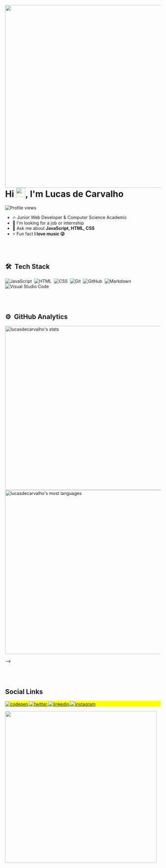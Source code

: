 <img align="right" height="590em" src="https://raw.githubusercontent.com/gist/lucasdecarvalho-dev/22b9d10772d307d222a4aab2b4d1f1e0/raw/e5c703ae295b86f90da6547cb3eb37f7daff9afd/github-card.svg"/>

<h1 align="left">Hi <img src="https://raw.githubusercontent.com/kaueMarques/kaueMarques/master/hi.gif" height="30px">, I'm Lucas de Carvalho</h1>
<p align="left"> <img src="https://komarev.com/ghpvc/?username=lucasdecarvalho-dev&color=blue" alt="Profile views" /> </p>

- 🔥 Junior Web Developer & Computer Science Academic
- 🔭 I'm looking for a job or internship
- 💬 Ask me about **JavaScript, HTML, CSS**
- ⚡ Fun fact **I love music 😜**

<br><br>

## 🛠 &nbsp;Tech Stack

![JavaScript](https://img.shields.io/badge/-JavaScript-05122A?style=flat&logo=javascript)&nbsp;
![HTML](https://img.shields.io/badge/-HTML-05122A?style=flat&logo=HTML5)&nbsp;
![CSS](https://img.shields.io/badge/-CSS-05122A?style=flat&logo=CSS3&logoColor=1572B6)&nbsp;
![Git](https://img.shields.io/badge/-Git-05122A?style=flat&logo=git)&nbsp;
![GitHub](https://img.shields.io/badge/-GitHub-05122A?style=flat&logo=github)&nbsp;
![Markdown](https://img.shields.io/badge/-Markdown-05122A?style=flat&logo=markdown)&nbsp;
![Visual Studio Code](https://img.shields.io/badge/-Visual%20Studio%20Code-05122A?style=flat&logo=visual-studio-code&logoColor=007ACC)&nbsp;

<br><br>

## ⚙️ &nbsp;GitHub Analytics

<p align="left">
<img width="530em" src="https://github-readme-stats.vercel.app/api?username=lucasdecarvalho-dev&show_icons=true&theme=dracula" alt="lucasdecarvalho's stats"/>
<img width="530em" src="https://github-readme-stats.vercel.app/api/top-langs/?username=lucasdecarvalho-dev&layout=compact&theme=dracula" alt="lucasdecarvalho's most languages"/>
</p>
-->

<br><br>

## Social Links

<p align="left" style="background:yellow">
<a href="https://codepen.io/lucas-de-carvalho-the-animator" target="_blank">
  <img align="center" src="https://img.shields.io/badge/-lucas--de--carvalho--the--animator-05122A?style=flat&logo=codepen" alt="codepen"/>
</a>
<a href="https://twitter.com/_lucasdcarvalho" target="_blank">
  <img align="center" src="https://img.shields.io/badge/-__lucasdcarvalho-05122A?style=flat&logo=twitter" alt="twitter"/>  
</a>
<a href="https://linkedin.com/in/lucasdecarvalhodev" target="_blank">
  <img align="center" src="https://img.shields.io/badge/-lucasdecarvalhodev-05122A?style=flat&logo=linkedin" alt="linkedin"/>
</a>
<a href="https://instagram.com/_lucasdecarvalho" target="_blank">
 <img align="center" src="https://img.shields.io/badge/-__lucasdecarvalho-05122A?style=flat&logo=instagram" alt="instagram"/>
</a>
</p>

<img width="490em" src="https://github-readme-twitter-gazf.vercel.app/api?id=_lucasdcarvalho&layout=wide&show_reply=off&show_retweet=off" />
